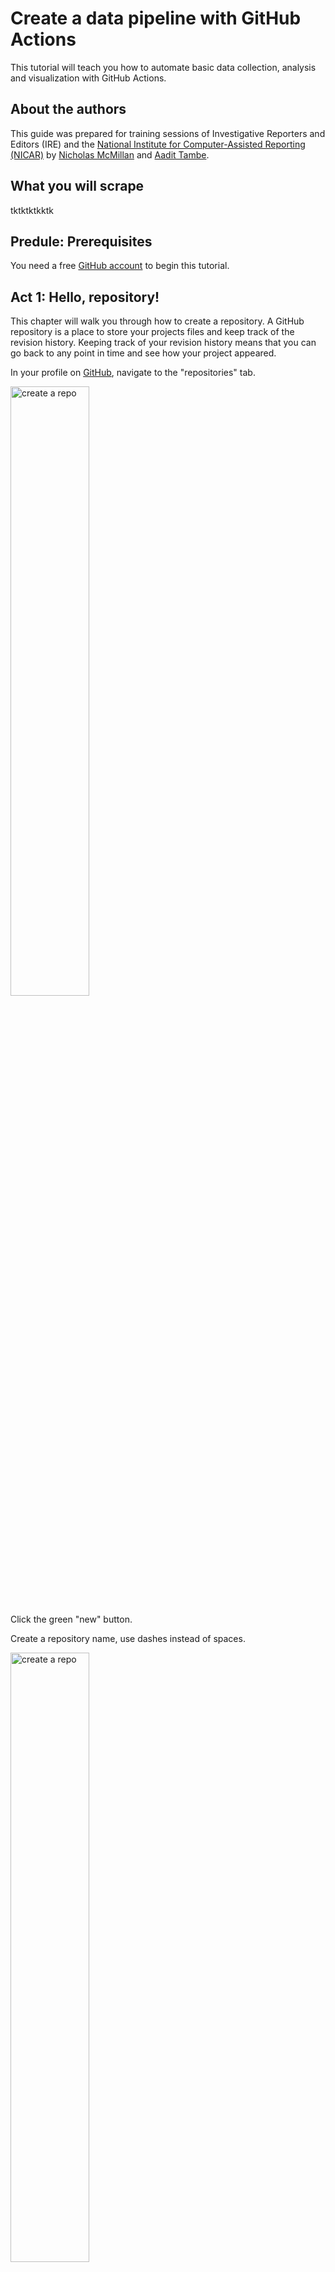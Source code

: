 <!-- % GitHub Actions Data Pipeline documentation master file, created by
% sphinx-quickstart on Mon Feb 28 18:59:11 2022.
% You can adapt this file completely to your liking, but it should at least
% contain the root `toctree` directive.
 -->
# Create a data pipeline with GitHub Actions

This tutorial will teach you how to automate basic data collection, analysis and visualization with GitHub Actions.

## About the authors

This guide was prepared for training sessions of Investigative Reporters and Editors (IRE) and the [National Institute for Computer-Assisted Reporting (NICAR)](https://www.ire.org/training/conferences/nicar-2022/) by [Nicholas McMillan](https://www.nickmcmillan.com/) and [Aadit Tambe](https://aadittambe.com/).

## What you will scrape
tktktktkktk

## Predule: Prerequisites

You need a free [GitHub account](https://github.com/) to begin this tutorial.

## Act 1: Hello, repository!

This chapter will walk you through how to create a repository. A GitHub repository is a place to store your projects files and keep track of the revision history. Keeping track of your revision history means that you can go back to any point in time and see how your project appeared. 

In your profile on [GitHub](https://github.com/), navigate to the "repositories" tab.

<img src="./_static/image1.png" alt="create a repo" style="width: 50%"/>

Click the green "new" button.

Create a repository name, use dashes instead of spaces.

<img src="./_static/image2.png" alt="create a repo" style="width: 50%"/>

Select public repository, meaning other people who visit your profile can see it. 

Select “Add a README FILE”: this will be a markdown file where you can write a description for your project.

Select “Add .gitignore”: this is a file where you can tell Git what files to track changes of. For example, it’s best practice to not commit API passwords.

For the .gitignore template, choose Python. This will populate the .gitignore file with common files associated with Python projects that don’t need to be committed to Git history. 

## Act 2: Create an Actions workflow

This chapter will walk you through how to create a GitHub Action that executes a script to fetch data on a schedule.

### 2.1. Create an Action file

In your repository, click on the “Actions” tab.

<img src="./_static/image3.png" alt="create a repo" style="width: 50%"/>

Once you’re in the “Actions” tab, click on “set up a workflow yourself.”

<img src="./_static/image4.png" alt="create a repo" style="width: 50%"/>

You will be directed to a YAML file, with a screen that looks like this: 

<img src="./_static/image5.png" alt="create a repo" style="width: 50%"/>

### 2.2. Writing the workflow

In this file, we will write step-by-step instructions for GitHub to execute commands. GitHub Actions uses [YAML](https://en.wikipedia.org/wiki/YAML) syntax to define the workflow. Delete everything in the file, and paste the text from here into the file.

```yaml
name: Scrape latest data
on:
  push:
  workflow_dispatch:
  schedule:
    - cron:  '*/10 * * * *'
jobs:
  scrape:
    runs-on: ubuntu-latest
    steps:
    - name: Check out this repo
      uses: actions/checkout@v2
      with:
        fetch-depth: 0
    - name: Fetch latest data
      run: |-
        cURL "https://earthquake.usgs.gov/earthquakes/feed/v1.0/summary/2.5_day.geojson" | jq > usgs.json
    - name: Commit and push if it changed
      run: |-
        git config user.name "Automated"
        git config user.email "actions@users.noreply.github.com"
        git add -A
        timestamp=$(date -u)
        git commit -m "Latest data: ${timestamp}" || exit 0
        git push
```

### 2.3. Understanding the Action

GitHub calls this a “workflow.” It is a set of instructions written in a language called YAML that tells GitHub which commands to execute. 

The `name` keyword denotes an optional name given to the workflow. 

The `on` keyword specifies the trigger for this workflow — it’s currently set to run based on a cron trigger every time you “push” code to the repository, or when you click a manual button, denoted by “workflow_dispatch.”

The `jobs` keyword groups together all the commands that the Action will execute. We have called our “job” `scrape`.
The `runs-on` keyword configures the job to run on the latest version of an Ubuntu Linux runner. This means that the job will execute on a fresh virtual machine hosted by GitHub. 

The `name` keyword lets you give an optional name to the step.

The `uses` keyword specifies that this step will run v2 of the actions/checkout action. This is an action that checks out our repository onto the runner, allowing us to run scripts or other actions against your code (such as build and test tools).

The `run` keyword tells the job to execute a command on the runner. In this `run`, the Action will download that earthquake file using the cURL tool, then pipe it through jq in order to pretty-print the JSON - this makes for a more useful display of file differences.

Then, we commit the results to our repository and push them, in the next step.

### 2.4. Save the file

Save this file ... and you’re done! You’ve written a scraper that runs automatically every 10 minutes. 

<img src="./_static/image6.png" alt="create a repo" style="width: 50%"/>


### 2.5. Watch the Action run and log results in the repository

tktktktktktktktk


## Act 3: Hello, analysis!

This step will walk you through automating basic analysis using a Python notebook that's connected to GitHub Actions.

### 3.1. Create notebook

Open up the google collab notebook [here]().

First push `File` and then `Save a copy in Github`.

<img src="./_static/image7.png" alt="create a repo" style="width: 50%"/>

Choose the appropriate repository to commit the file to and then push `OK`.

<img src="./_static/image8.png" alt="create a repo" style="width: 50%"/>


### 3.2. View the notebook commited to your repository

Now, whenever you need to edit this Collab notebook, you can push the `Open in Collab` badge.

<img src="./_static/image9.png" alt="create a repo" style="width: 50%"/>

### 3.3. Connect scraped data to notebook

Connect the data scraped in your repository to the Colab notebook.

In your repository, click on the `usgs.json` file.

<img src="./_static/image10.png" alt="create a repo" style="width: 50%"/>

Then, click the three dots and then `View raw`.

<img src="./_static/image11.png" alt="create a repo" style="width: 50%"/>

This URL points to the raw json data. Copy the URL and paste it in the `URL` variable in the notebook

<img src="./_static/image12.png" alt="create a repo" style="width: 50%"/>

tktk

<img src="./_static/image13.png" alt="create a repo" style="width: 50%"/>


```
  display: block;
  margin-left: auto;
  margin-right: auto;
  width: 50%;
```

Now we need to commit our analysis notebook to our GitHub, repeat step 4.1


```{warning}
this library is under development.

```
Some text 


an `inline` code block

## here's a code block


![goooooogle](./_static/google.png)

```python
for i in myList:
    print(i)
```

## and this is another h2 heading

some more text 

```{toctree}
:caption: 'Contents:'
:maxdepth: 2

usage
```


